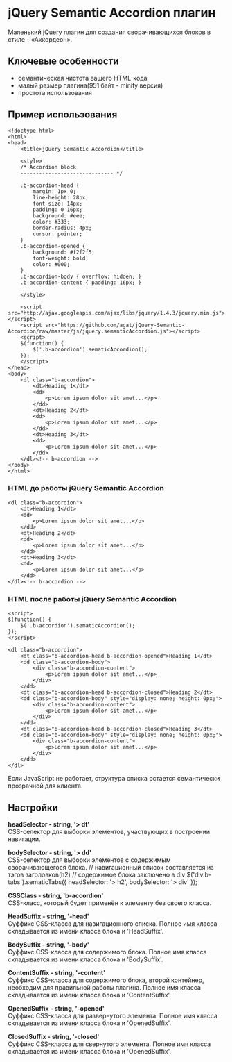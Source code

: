 # jQuery Semantic Accordion плагин

Маленький jQuery плагин для создания сворачивающихся блоков в стиле - «Аккордеон».

## Ключевые особенности

 * семантическая чистота вашего HTML-кода
 * малый размер плагина(951 байт - minify версия)
 * простота использования

## Пример использования

	<!doctype html>
	<html>
	<head>
		<title>jQuery Semantic Accordion</title>
	
		<style>
		/* Accordion block 
		------------------------------ */
		
		.b-accordion-head {
			margin: 1px 0;
			line-height: 28px;
			font-size: 14px;
			padding: 0 16px;
			background: #eee;
			color: #333;
			border-radius: 4px;
			cursor: pointer;
		}
		.b-accordion-opened {
			background: #f2f2f5;
			font-weight: bold;
			color: #000;
		}
		.b-accordion-body { overflow: hidden; }
		.b-accordion-content { padding: 16px; }
		
		</style>
		
		<script src="http://ajax.googleapis.com/ajax/libs/jquery/1.4.3/jquery.min.js"></script>
		<script src="https://github.com/agat/jQuery-Semantic-Accordion/raw/master/js/jquery.semanticAccordion.js"></script>
		<script>
		$(function() {		
			$('.b-accordion').sematicAccordion();
		});
		</script>
	</head>
	<body>
		<dl class="b-accordion">
			<dt>Heading 1</dt>
			<dd>
				<p>Lorem ipsum dolor sit amet...</p>
			</dd>
			<dt>Heading 2</dt>
			<dd>
				<p>Lorem ipsum dolor sit amet...</p>
			</dd>
			<dt>Heading 3</dt>
			<dd>
				<p>Lorem ipsum dolor sit amet...</p>
			</dd>
		</dl><!-- b-accordion -->
	</body>
	</html>

### HTML до работы jQuery Semantic Accordion

	<dl class="b-accordion">
		<dt>Heading 1</dt>
		<dd>
			<p>Lorem ipsum dolor sit amet...</p>
		</dd>
		<dt>Heading 2</dt>
		<dd>
			<p>Lorem ipsum dolor sit amet...</p>
		</dd>
		<dt>Heading 3</dt>
		<dd>
			<p>Lorem ipsum dolor sit amet...</p>
		</dd>
	</dl><!-- b-accordion -->

### HTML после работы jQuery Semantic Accordion

	<script>
	$(function() {
		$('.b-accordion').sematicAccordion();
	});
	</script>
	
	<dl class="b-accordion">
		<dt class="b-accordion-head b-accordion-opened">Heading 1</dt>
		<dd class="b-accordion-body">
			<div class="b-accordion-content">
				<p>Lorem ipsum dolor sit amet...</p>
			</div>
		</dd>
		<dt class="b-accordion-head b-accordion-closed">Heading 2</dt>
		<dd class="b-accordion-body" style="display: none; height: 0px;">
			<div class="b-accordion-content">
				<p>Lorem ipsum dolor sit amet...</p>
			</div>
		</dd>
		<dt class="b-accordion-head b-accordion-closed">Heading 3</dt>
		<dd class="b-accordion-body" style="display: none; height: 0px;">
			<div class="b-accordion-content">
				<p>Lorem ipsum dolor sit amet...</p>
			</div>
		</dd>
	</dl>

Если JavaScript не работает, структура списка остается семантически прозрачной для клиента.

## Настройки

**headSelector - string, '> dt'**  
CSS-селектор для выборки элементов, участвующих в построении навигации.

**bodySelector - string, '> dd'**  
CSS-селектор для выборки элементов c содержимым сворачивающегося блока.
	// навигационный список составляется из тэгов заголовков(h2)
	// содержимое блока заключено в div
	$(&apos;div.b-tabs&apos;).sematicTabs({
	headSelector: &apos;&gt; h2&apos;,
	bodySelector: &apos;&gt; div&apos;
	});

**CSSClass - string, 'b-accordion'**  
CSS-класс, который будет применён к элементу без своего класса.

**HeadSuffix - string, '-head'**  
Суффикс CSS-класса для навигационного списка. Полное имя класса складывается из имени класса блока и 'HeadSuffix'.

**BodySuffix - string, '-body'**  
Суффикс CSS-класса для содержимого блока. Полное имя класса складывается из имени класса блока и 'BodySuffix'.

**ContentSuffix - string, '-content'**  
Суффикс CSS-класса для содержимого блока, второй контейнер, необходим для правильной работы плагина. Полное имя класса складывается из имени класса блока и 'ContentSuffix'.

**OpenedSuffix - string, '-opened'**  
Суффикс CSS-класса для развернутого элемента. Полное имя класса складывается из имени класса блока и 'OpenedSuffix'.

**ClosedSuffix - string, '-closed'**  
Суффикс CSS-класса для свернутого элемента. Полное имя класса складывается из имени класса блока и 'OpenedSuffix'.